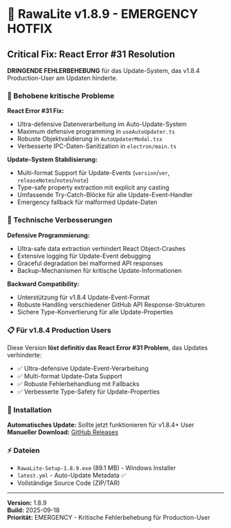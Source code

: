 # 🚨 RawaLite v1.8.9 - EMERGENCY HOTFIX

## Critical Fix: React Error #31 Resolution

**DRINGENDE FEHLERBEHEBUNG** für das Update-System, das v1.8.4 Production-User am Updaten hinderte.

### 🚨 Behobene kritische Probleme

**React Error #31 Fix:**
- Ultra-defensive Datenverarbeitung im Auto-Update-System
- Maximum defensive programming in `useAutoUpdater.ts` 
- Robuste Objektvalidierung in `AutoUpdaterModal.tsx`
- Verbesserte IPC-Daten-Sanitization in `electron/main.ts`

**Update-System Stabilisierung:**
- Multi-format Support für Update-Events (`version`/`ver`, `releaseNotes`/`notes`/`note`)
- Type-safe property extraction mit explicit any casting
- Umfassende Try-Catch-Blöcke für alle Update-Event-Handler
- Emergency fallback für malformed Update-Daten

### 🔧 Technische Verbesserungen

**Defensive Programmierung:**
- Ultra-safe data extraction verhindert React Object-Crashes
- Extensive logging für Update-Event debugging
- Graceful degradation bei malformed API responses
- Backup-Mechanismen für kritische Update-Informationen

**Backward Compatibility:**
- Unterstützung für v1.8.4 Update-Event-Format
- Robuste Handling verschiedener GitHub API Response-Strukturen
- Sichere Type-Konvertierung für alle Update-Properties

### 📋 Für v1.8.4 Production Users

Diese Version **löst definitiv das React Error #31 Problem**, das Updates verhinderte:
- ✅ Ultra-defensive Update-Event-Verarbeitung 
- ✅ Multi-format Update-Data Support
- ✅ Robuste Fehlerbehandlung mit Fallbacks
- ✅ Verbesserte Type-Safety für Update-Properties

### 🚀 Installation

**Automatisches Update:** Sollte jetzt funktionieren für v1.8.4+ User
**Manueller Download:** [GitHub Releases](https://github.com/MonaFP/RawaLite/releases/latest)

### ⚡ Dateien

- `RawaLite-Setup-1.8.9.exe` (89.1 MB) - Windows Installer
- `latest.yml` - Auto-Update Metadata ✅
- Vollständige Source Code (ZIP/TAR)

---

**Version:** 1.8.9  
**Build:** 2025-09-18  
**Priorität:** EMERGENCY - Kritische Fehlerbehebung für Production-User
